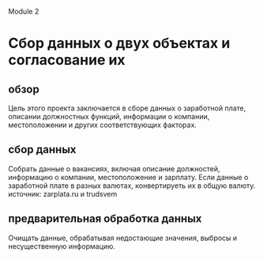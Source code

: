 Module 2
# Сбор данных о двух объектах и согласование их

## обзор

Цель этого проекта заключается в сборе данных о заработной плате, описании должностных функций, информации о компании, местоположении и других соответствующих факторах.

## сбор данных

Собрать данные о вакансиях, включая описание должностей, информацию о компании, местоположение и зарплату. Если данные о заработной плате в разных валютах, конвертируеть их в общую валюту.
источник: zarplata.ru и trudsvem

## предварительная обработка данных

Очищать данные, обрабатывая недостающие значения, выбросы и несущественную информацию.
